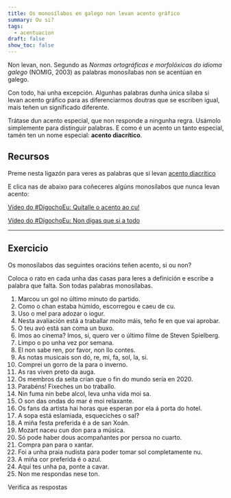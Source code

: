 ```yaml
---
title: Os monosílabos en galego non levan acento gráfico
summary: Ou si?
tags:
  - acentuacion
draft: false
show_toc: false
---
```

Non levan, non. Segundo as *Normas ortográficas e morfolóxicas do idioma galego* (NOMIG, 2003) as palabras monosílabas non se acentúan en galego.

Con todo, hai unha excepción. Algunhas palabras dunha única sílaba si levan acento gráfico para as diferenciarmos doutras que se escriben igual, mais teñen un significado diferente.

Trátase dun acento especial, que non responde a ningunha regra. Usámolo simplemente para distinguir palabras. E como é un acento un tanto especial, tamén ten un nome especial: **acento diacrítico**.

## Recursos

Preme nesta ligazón para veres as palabras que si levan [acento diacrítico](https://laurarubio.net/posts/o-acento-diacritico-1/)

E clica nas de abaixo para coñeceres algúns monosílabos que nunca levan acento:[](https://www.youtube.com/watch?v=VtBV9-5gkVM)

[Vídeo do #DígochoEu: Quítalle o acento ao cu!](https://www.youtube.com/watch?v=VtBV9-5gkVM)

[Vídeo do #DígochoEu: Non digas que si a todo](https://www.youtube.com/watch?v=UzkerarcTXU)

- - -

## Exercicio

Os monosílabos das seguintes oracións teñen acento, si ou non?

Coloca o rato en cada unha das casas para leres a definición e escribe a palabra que falta. Son todas palabras monosílabas.

1. Marcou un <e-answer tip="Entrada da bóla na portaría adversaria.">gol</e-answer> no último minuto do partido.
2. Como o <e-answer tip="A superficie que pisamos.">chan</e-answer> estaba húmido, escorregou e caeu de <e-answer tip="Un sinónimo de nádegas.">cu</e-answer>.
3. Uso o <e-answer tip="Substancia doce producida polas abellas.">mel</e-answer> para adozar o iogur.
4. Nesta avaliación está a traballar moito <e-answer tip="Adverbio co que indicamos un aumento da cantidade ou intensidade.">máis</e-answer>, teño <e-answer tip="Actitude de quen acredita en algo.">fe</e-answer> en que vai aprobar.
5. O teu avó está <e-answer tip="Con boa saúde.">san</e-answer> coma un buxo.
6. Imos ao cinema? Imos, <e-answer tip="Adverbio para afirmar.">si</e-answer>, quero ver o último filme de Steven Spielberg.
7. Limpo o <e-answer tip="Partículas que andan suspensas no ar ou que se depositan sobre os obxectos.">po</e-answer> unha vez <e-answer tip="Preposición para introducir tempo.">por</e-answer> semana.
8. El non sabe <e-answer tip="Un sinónimo de nada.">ren</e-answer>, por favor, non llo contes.
9. As notas musicais son <e-answer tip="1ª nota musical.">dó</e-answer>,
   <e-answer tip="2ª nota musical.">re</e-answer>,
   <e-answer tip="3ª nota musical.">mi</e-answer>,
   <e-answer tip="4ª nota musical.">fa</e-answer>,
   <e-answer tip="5ª nota musical.">sol</e-answer>,
   <e-answer tip="6ª nota musical.">la</e-answer>,
   <e-answer tip="7ª nota musical.">si</e-answer>.
10. Comprei un gorro de <e-answer tip="Tecido de pelo da ovelha ou do carneiro.">la</e-answer> para o inverno.
11. As <e-answer tip="Anfibios de cor verde que viven en lugares con auga.">ras</e-answer> viven preto da auga.
12. Os membros da seita crían que o <e-answer tip="Un sinónimo de final.">fin</e-answer> do mundo sería en 2020.
13. Parabéns! Fixeches un <e-answer tip="Ben e con calidade.">bo</e-answer> traballo.
14. Nin fuma nin bebe alcol, leva unha vida moi <e-answer tip="Un sinónimo de saudábel.">sa</e-answer>.
15. O <e-answer tip="Sensación percibida polo ouvido.">son</e-answer> das ondas do <e-answer tip="Masa de auga salgada.">mar</e-answer> é moi relaxante.
16. Os <e-answer tip="Un sinónimo de seguidores.">fans</e-answer> da artista hai horas que esperan por ela á porta do hotel.
17. A sopa está eslamiada, esqueciches o <e-answer tip="Substancia usada para salgar alimentos.">sal</e-answer>?
18. A miña festa preferida é a de <e-answer tip="Forma de reducida de Santo que usamos antes de nomes que comezan por consoante.">san</e-answer> Xoán.
19. Mozart naceu cun <e-answer tip="Habilidade innata.">don</e-answer> para a música.
20. <e-answer tip="Un sinónimo de unicamente">Só</e-answer> pode haber dous acompañantes por persoa no cuarto.
21. Compra <e-answer tip="Alimento básico elaborado con fariña de trigo, auga e lévedo.">pan</e-answer> para o xantar.
22. Foi a unha praia nudista para poder tomar <e-answer tip="Estrela que nos dá luz e calor.">sol</e-answer> completamente <e-answer tip="Sem roupa.">nu</e-answer>.
23. A miña <e-answer tip="O arco da vella ten 7.">cor</e-answer> preferida <e-answer tip="3ª singular do verbo ser.">é</e-answer> o azul.
24. Aquí tes unha <e-answer tip="Utensilio usado para facer buracos no chan e retirar a terra.">pa</e-answer>, ponte a cavar.
25. Non me respondas nese <e-answer tip="Volume ou calidade da voz.">ton</e-answer>.

<e-validate>Verifica as respostas</e-validate>
